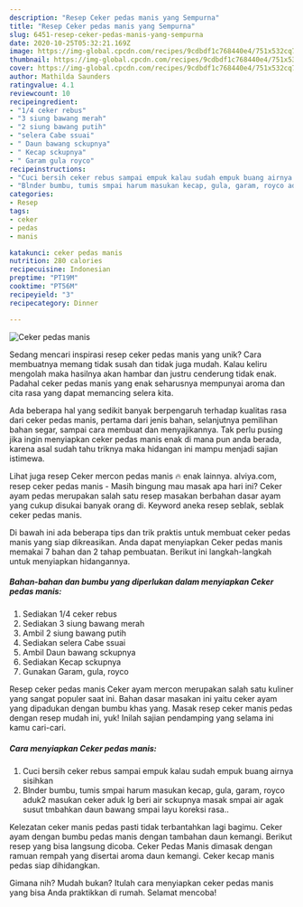 ```yaml
---
description: "Resep Ceker pedas manis yang Sempurna"
title: "Resep Ceker pedas manis yang Sempurna"
slug: 6451-resep-ceker-pedas-manis-yang-sempurna
date: 2020-10-25T05:32:21.169Z
image: https://img-global.cpcdn.com/recipes/9cdbdf1c768440e4/751x532cq70/ceker-pedas-manis-foto-resep-utama.jpg
thumbnail: https://img-global.cpcdn.com/recipes/9cdbdf1c768440e4/751x532cq70/ceker-pedas-manis-foto-resep-utama.jpg
cover: https://img-global.cpcdn.com/recipes/9cdbdf1c768440e4/751x532cq70/ceker-pedas-manis-foto-resep-utama.jpg
author: Mathilda Saunders
ratingvalue: 4.1
reviewcount: 10
recipeingredient:
- "1/4 ceker rebus"
- "3 siung bawang merah"
- "2 siung bawang putih"
- "selera Cabe ssuai"
- " Daun bawang sckupnya"
- " Kecap sckupnya"
- " Garam gula royco"
recipeinstructions:
- "Cuci bersih ceker rebus sampai empuk kalau sudah empuk buang airnya sisihkan"
- "Blnder bumbu, tumis smpai harum masukan kecap, gula, garam, royco aduk2 masukan ceker aduk lg beri air sckupnya masak smpai air agak susut tmbahkan daun bawang smpai layu koreksi rasa.."
categories:
- Resep
tags:
- ceker
- pedas
- manis

katakunci: ceker pedas manis 
nutrition: 280 calories
recipecuisine: Indonesian
preptime: "PT19M"
cooktime: "PT56M"
recipeyield: "3"
recipecategory: Dinner

---
```



![Ceker pedas manis](https://img-global.cpcdn.com/recipes/9cdbdf1c768440e4/751x532cq70/ceker-pedas-manis-foto-resep-utama.jpg)

Sedang mencari inspirasi resep ceker pedas manis yang unik? Cara membuatnya memang tidak susah dan tidak juga mudah. Kalau keliru mengolah maka hasilnya akan hambar dan justru cenderung tidak enak. Padahal ceker pedas manis yang enak seharusnya mempunyai aroma dan cita rasa yang dapat memancing selera kita.

Ada beberapa hal yang sedikit banyak berpengaruh terhadap kualitas rasa dari ceker pedas manis, pertama dari jenis bahan, selanjutnya pemilihan bahan segar, sampai cara membuat dan menyajikannya. Tak perlu pusing jika ingin menyiapkan ceker pedas manis enak di mana pun anda berada, karena asal sudah tahu triknya maka hidangan ini mampu menjadi sajian istimewa.

Lihat juga resep Ceker mercon pedas manis 🔥 enak lainnya. alviya.com, resep ceker pedas manis - Masih bingung mau masak apa hari ini? Ceker ayam pedas merupakan salah satu resep masakan berbahan dasar ayam yang cukup disukai banyak orang di. Keyword aneka resep seblak, seblak ceker pedas manis.


Di bawah ini ada beberapa tips dan trik praktis untuk membuat ceker pedas manis yang siap dikreasikan. Anda dapat menyiapkan Ceker pedas manis memakai 7 bahan dan 2 tahap pembuatan. Berikut ini langkah-langkah untuk menyiapkan hidangannya.

<!--inarticleads1-->

##### Bahan-bahan dan bumbu yang diperlukan dalam menyiapkan Ceker pedas manis:

1. Sediakan 1/4 ceker rebus
1. Sediakan 3 siung bawang merah
1. Ambil 2 siung bawang putih
1. Sediakan selera Cabe ssuai
1. Ambil  Daun bawang sckupnya
1. Sediakan  Kecap sckupnya
1. Gunakan  Garam, gula, royco


Resep ceker pedas manis Ceker ayam mercon merupakan salah satu kuliner yang sangat populer saat ini. Bahan dasar masakan ini yaitu ceker ayam yang dipadukan dengan bumbu khas yang. Masak resep ceker manis pedas dengan resep mudah ini, yuk! Inilah sajian pendamping yang selama ini kamu cari-cari. 

<!--inarticleads2-->

##### Cara menyiapkan Ceker pedas manis:

1. Cuci bersih ceker rebus sampai empuk kalau sudah empuk buang airnya sisihkan
1. Blnder bumbu, tumis smpai harum masukan kecap, gula, garam, royco aduk2 masukan ceker aduk lg beri air sckupnya masak smpai air agak susut tmbahkan daun bawang smpai layu koreksi rasa..


Kelezatan ceker manis pedas pasti tidak terbantahkan lagi bagimu. Ceker ayam dengan bumbu pedas manis dengan tambahan daun kemangi. Berikut resep yang bisa langsung dicoba. Ceker Pedas Manis dimasak dengan ramuan rempah yang disertai aroma daun kemangi. Ceker kecap manis pedas siap dihidangkan. 

Gimana nih? Mudah bukan? Itulah cara menyiapkan ceker pedas manis yang bisa Anda praktikkan di rumah. Selamat mencoba!
